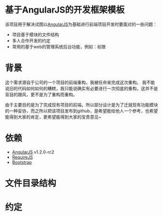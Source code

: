 # 基于AngularJS的开发框架模板

该项目用于解决试图以[AngularJS](http://angularjs.cn)为基础进行前端项目开发时要面对的一些问题：

* 项目基于模块的文件结构
* 多人合作开发的约定
* 常用的基于web的管理系统后台功能，例如：权限


# 背景

这个需求源自于公司的一个项目的前端重构，我被任命来完成这次重构。
我不能说旧的代码如何如何的糟糕，我只能说确实有必要进行一次彻底的重构，这并不是盲目的跟风，更不是为了重构而重构。

由于主要目的是为了完成现有项目的前端，所以部分设计是为了迁就现有功能模块的一种妥协，而之所以把该项目发布到github，是希望能给他人一个参考，也希望能得到大家的肯定，更希望能得到大家的宝贵意见~

# 依赖

* [AngularJS](http://angularjs.org) v1.2.0-rc2
* [RequireJS](http://www.requirejs.org)
* [Bootstrap](http://www.bootcss.com)


# 文件目录结构


# 约定


